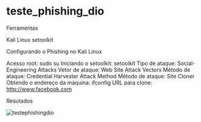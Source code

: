 # teste_phishing_dio

Ferramentas

Kali Linux
setoolkit

Configurando o Phishing no Kali Linux

Acesso root: sudo su
Iniciando o setoolkit: setoolkit
Tipo de ataque: Social-Engineering Attacks
Vetor de ataque: Web Site Attack Vectors
Método de ataque: Credential Harvester Attack Method 
Método de ataque: Site Cloner
Obtendo o endereço da máquina: ifconfig
URL para clone: http://www.facebook.com


Resutados



![testephishingdio](https://user-images.githubusercontent.com/11462596/224199875-84302c19-5a5b-438a-b31a-e56f58fc0a64.png)
